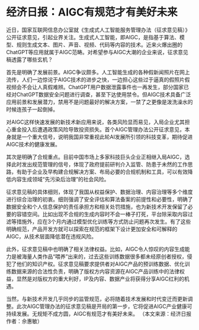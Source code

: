 # 经济日报：AIGC有规范才有美好未来

近日，国家互联网信息办公室就《生成式人工智能服务管理办法（征求意见稿）》公开征求意见，引起业界关注。生成式人工智能，即AIGC，是指基于算法、模型、规则生成文本、图片、声音、视频、代码等内容的技术。近来火爆出圈的ChatGPT等应用就属于AIGC范畴。对希望参与AIGC大潮的企业来说，征求意见稿透露了哪些玄机？

首先是明确了发展前景。AIGC争议颇多。人工智能生成的各种假新闻照片在网上流传，人们一边惊诧于AIGC技术的进步之快，一边担心这些过于逼真的假照片假视频会不会让人真假难辨。ChatGPT用户数据泄露事件也一再发生，部分国家已经对ChatGPT数据安全问题进行调查，甚至下达使用禁令。但AlGC技术具备广泛应用前景和发展潜力，禁用不是问题最好的解决方案，一禁了之更像是泼洗澡水的时候连孩子一起倒掉。

对AIGC这样快速发展的新技术新应用来说，各类风险显而易见，入局企业尤其担心重金投入后遭遇政策风险导致投资损失。首个AIGC管理办法公开征求意见，本身就是一个重大信号，说明我国非常重视此轮AI发展所引领的科技变革，期待促进AIGC技术的健康发展。

其次是明确了合规重点。目前中国市场上多家科技巨头企业正相继入局AIGC，选择此时发出规范管理的信号，体现了政府提前研判介入监管、防患于未然的工作思路，有助于企业及早构建合规解决方案、布局必要的合规机制和工具，可以有效降低内容生成领域“先污染后治理”的社会风险。

征求意见稿的具体细则，体现了我国从权益保护、数据治理、内容治理等多个维度进行综合治理的初衷。细则强调了安全评估和算法备案的前提性和必要性，明确了数据安全和个人信息保护的责任承担方和相关处罚措施，也为新技术开发保留了必要的容错空间。比如出现不合规的生成内容时不会一棒子打死，平台除采取内容过滤等措施外，应在3个月内通过模型优化训练等方式防止问题再次发生。有了这些明确规范，产品开发方就可以探索在规范的框架下设计更加安全和可解释的AIGC，从技术层面降低潜在违规风险。

此外，征求意见稿中也明确了相关法律权益。比如，AIGC令人惊叹的内容生成能力是被海量人类作品“喂养”出来的，过去这些训练数据很多都未经原创者授权，侵犯了他们的知识产权。征求意见稿要求提供者对AIGC产品的预训练数据、优化训练数据来源的合法性负责，明确了版权方内容资源在AIGC产品训练中的法律权益，显然是对版权方的重大利好，IP及内容、数据产业将获得分享AIGC红利的机遇。

当然，与新技术开发几乎同步的监管规范，必将随着技术发展和时代变迁而更新调整。此次AIGC管理办法的征求意见稿是开局的第一步，它将促进AIGC产业健康可持续发展。无规矩不成方圆，AIGC有规范才有美好未来。
（本文来源：经济日报 作者：佘惠敏）

